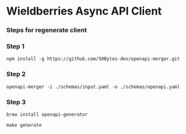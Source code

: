 # Wieldberries Async API Client

### Steps for regenerate client

### Step 1
```shell
npm install -g https://github.com/50Bytes-dev/openapi-merger.git
```

### Step 2
```shell
openapi-merger -i ./schemas/input.yaml -o ./schemas/openapi.yaml
```

### Step 3
```shell
brew install openapi-generator
```

```shell
make generate
```
